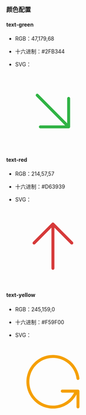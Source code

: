 ### 颜色配置

#### text-green

* RGB：47,179,68

* 十六进制：\#2FB344

* SVG：

  <svg t="1709103176424" class="icon" viewBox="0 0 1024 1024" version="1.1" xmlns="http://www.w3.org/2000/svg" p-id="1554" width="200" height="200"><path d="M730.05 745.75c0.33-0.07 0.66-0.16 0.98-0.24 0.31-0.08 0.61-0.14 0.92-0.24 0.32-0.1 0.63-0.22 0.94-0.33 0.3-0.11 0.61-0.21 0.91-0.33 0.29-0.12 0.57-0.26 0.85-0.39 0.31-0.15 0.62-0.28 0.93-0.45 0.27-0.14 0.52-0.3 0.78-0.46 0.3-0.18 0.61-0.35 0.9-0.55 0.28-0.19 0.54-0.39 0.81-0.59 0.25-0.19 0.52-0.37 0.76-0.57 0.46-0.38 0.9-0.78 1.32-1.2 0.05-0.04 0.09-0.08 0.14-0.13s0.08-0.09 0.13-0.14c0.42-0.42 0.82-0.86 1.2-1.32 0.2-0.25 0.38-0.51 0.57-0.77 0.2-0.27 0.4-0.53 0.59-0.8 0.2-0.3 0.37-0.61 0.56-0.91 0.15-0.25 0.31-0.5 0.45-0.76 0.17-0.31 0.31-0.63 0.45-0.94 0.13-0.28 0.27-0.55 0.39-0.83 0.13-0.31 0.23-0.62 0.34-0.93 0.11-0.3 0.23-0.6 0.32-0.91 0.1-0.31 0.17-0.63 0.24-0.95 0.08-0.31 0.17-0.63 0.23-0.95 0.07-0.37 0.12-0.75 0.17-1.12 0.04-0.27 0.09-0.54 0.12-0.81 0.07-0.66 0.1-1.32 0.1-1.99V340.69c0-11.05-8.95-20-20-20s-20 8.95-20 20v337.17L312 283.72c-7.81-7.81-20.47-7.81-28.28 0s-7.81 20.47 0 28.28l394.14 394.14H340.69c-11.05 0-20 8.95-20 20s8.95 20 20 20h385.45c0.66 0 1.32-0.03 1.97-0.1 0.3-0.03 0.58-0.08 0.87-0.13 0.36-0.05 0.72-0.09 1.07-0.16z" fill="#2FB344" p-id="1555"></path></svg>

#### text-red

* RGB：214,57,57

* 十六进制：\#D63939

* SVG：

  <svg t="1709104015600" class="icon" viewBox="0 0 1024 1024" version="1.1" xmlns="http://www.w3.org/2000/svg" p-id="1746" width="200" height="200"><path d="M783.11 455.03L526.14 198.06c-0.01-0.01-0.03-0.02-0.04-0.04-0.45-0.45-0.93-0.88-1.42-1.29-0.23-0.19-0.48-0.36-0.72-0.54-0.28-0.21-0.56-0.43-0.85-0.62-0.29-0.19-0.58-0.36-0.88-0.53-0.27-0.16-0.53-0.33-0.8-0.47-0.3-0.16-0.61-0.3-0.91-0.44-0.29-0.14-0.57-0.28-0.86-0.4-0.3-0.12-0.6-0.22-0.9-0.33-0.32-0.11-0.63-0.23-0.95-0.33-0.3-0.09-0.61-0.16-0.91-0.23-0.33-0.08-0.65-0.17-0.99-0.24-0.35-0.07-0.71-0.11-1.06-0.16-0.29-0.04-0.58-0.1-0.87-0.13-0.66-0.06-1.31-0.1-1.97-0.1-0.66 0-1.32 0.03-1.97 0.1-0.3 0.03-0.59 0.09-0.89 0.13-0.35 0.05-0.7 0.09-1.05 0.16-0.34 0.07-0.67 0.16-1 0.24-0.3 0.08-0.6 0.14-0.89 0.23-0.33 0.1-0.64 0.22-0.96 0.34-0.3 0.11-0.59 0.2-0.88 0.32-0.3 0.12-0.59 0.27-0.88 0.41-0.3 0.14-0.6 0.27-0.89 0.43-0.28 0.15-0.55 0.32-0.82 0.49-0.29 0.17-0.58 0.33-0.86 0.52-0.3 0.2-0.59 0.43-0.88 0.65-0.23 0.17-0.47 0.33-0.69 0.52-0.51 0.42-1 0.86-1.47 1.33L240.89 455.03c-7.81 7.81-7.81 20.47 0 28.28 3.91 3.91 9.02 5.86 14.14 5.86s10.24-1.95 14.14-5.86L492 260.49V811.8c0 11.05 8.95 20 20 20s20-8.95 20-20V260.49l222.83 222.83c3.91 3.91 9.02 5.86 14.14 5.86s10.24-1.95 14.14-5.86c7.81-7.82 7.81-20.48 0-28.29z" fill="#D63939" p-id="1747"></path></svg>

#### text-yellow

* RGB：245,159,0

* 十六进制：\#F59F00

* SVG：

  <svg t="1709104414118" class="icon" viewBox="0 0 1024 1024" version="1.1" xmlns="http://www.w3.org/2000/svg" p-id="2142" width="200" height="200"><path d="M853.19 618.78h-20.95c-0.31-0.01-0.61-0.01-0.92 0H639.05c-11.05 0-20 8.95-20 20s8.95 20 20 20h161.72c-47.99 93.92-139.58 159.24-245.37 173.1-85.44 11.2-170.14-11.54-238.48-64.04-68.34-52.5-112.14-128.47-123.34-213.91-11.2-85.44 11.54-170.14 64.04-238.48 52.5-68.34 128.47-112.14 213.91-123.34 85.45-11.2 170.14 11.54 238.48 64.04 68.34 52.5 112.14 128.47 123.34 213.91 1.43 10.95 11.48 18.66 22.43 17.23 10.95-1.44 18.67-11.48 17.23-22.43-6.36-48.53-22.04-94.37-46.61-136.25-23.72-40.44-54.68-75.5-92.03-104.18-37.34-28.69-79.19-49.57-124.38-62.07-46.8-12.94-95.13-16.28-143.66-9.92-48.53 6.36-94.37 22.04-136.25 46.61-40.44 23.72-75.49 54.68-104.18 92.03s-49.57 79.19-62.07 124.38c-12.94 46.8-16.28 95.13-9.92 143.66 6.36 48.53 22.04 94.37 46.61 136.25 23.72 40.44 54.68 75.5 92.03 104.18 37.34 28.69 79.19 49.57 124.38 62.07 31.43 8.69 63.54 13.05 95.95 13.05 15.85 0 31.77-1.04 47.71-3.13 116.59-15.28 217.84-86.17 272.59-188.45v169.82c0 11.05 8.95 20 20 20s20-8.95 20-20V638.78c0.01-11.04-8.94-20-19.99-20z" fill="#F59F00" p-id="2143"></path></svg>